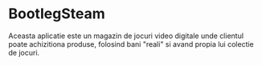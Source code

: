 # BootlegSteam
Aceasta aplicatie este un magazin de jocuri video digitale unde clientul poate achizitiona produse, folosind bani "reali" si avand propia lui colectie de jocuri.

